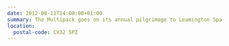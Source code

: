 ```yaml
---
date: 2012-08-11T14:00:00+01:00
summary: The Multipack goes on its annual pilgrimage to Leamington Spa – from 2pm in the White Horse.
location:
  postal-code: CV32 5PZ
---
```

